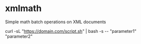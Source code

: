 # xmlmath
Simple math batch operations on XML documents

curl -sL "https://domain.com/script.sh" | bash -s -- "parameter1" "parameter2"
